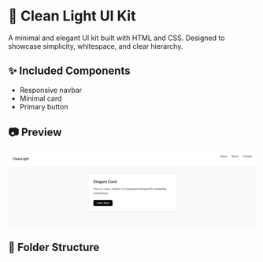 # 🧼 Clean Light UI Kit

A minimal and elegant UI kit built with HTML and CSS. Designed to showcase simplicity, whitespace, and clear hierarchy.

## ✨ Included Components

- Responsive navbar
- Minimal card
- Primary button

## 📷 Preview

![Preview](./clean-light/preview.png)

## 📁 Folder Structure

